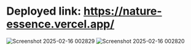 # Deployed link: https://nature-essence.vercel.app/

![Screenshot 2025-02-16 002829](https://github.com/user-attachments/assets/9260c467-a8ef-4163-9ddb-48593c334a31)
![Screenshot 2025-02-16 002820](https://github.com/user-attachments/assets/f986250c-d456-4a0d-9bed-fd77525b9f8f)
